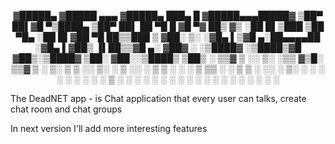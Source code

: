 <p align="center">
  <p align="center">
▓█████▄ ▓█████ ▄▄▄      ▓█████▄  ███▄    █ ▓█████▄▄▄█████▓
▒██▀ ██▌▓█   ▀▒████▄    ▒██▀ ██▌ ██ ▀█   █ ▓█   ▀▓  ██▒ ▓▒
░██   █▌▒███  ▒██  ▀█▄  ░██   █▌▓██  ▀█ ██▒▒███  ▒ ▓██░ ▒░
░▓█▄   ▌▒▓█  ▄░██▄▄▄▄██ ░▓█▄   ▌▓██▒  ▐▌██▒▒▓█  ▄░ ▓██▓ ░ 
░▒████▓ ░▒████▒▓█   ▓██▒░▒████▓ ▒██░   ▓██░░▒████▒ ▒██▒ ░ 
▒▒▓  ▒ ░░ ▒░ ░▒▒   ▓▒█░ ▒▒▓  ▒ ░ ▒░   ▒ ▒ ░░ ▒░ ░ ▒ ░░   
░ ▒  ▒  ░ ░  ░ ▒   ▒▒ ░ ░ ▒  ▒ ░ ░░   ░ ▒░ ░ ░  ░   ░    
░ ░  ░    ░    ░   ▒    ░ ░  ░    ░   ░ ░    ░    ░      
░       ░  ░     ░  ░   ░             ░    ░  ░        
░                       ░                                
  </p>
</p>
<p> The DeadNET app - is Chat application that every user can talks,
create chat room and chat groups</p>
<p> In next version I'll add more interesting features</p>

